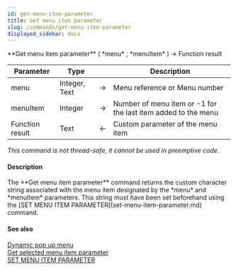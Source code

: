 ```yaml
---
id: get-menu-item-parameter
title: Get menu item parameter
slug: /commands/get-menu-item-parameter
displayed_sidebar: docs
---
```


<!--REF #_command_.Get menu item parameter.Syntax-->**Get menu item parameter** ( *menu* ; *menuItem* ) -> Function result<!-- END REF-->
<!--REF #_command_.Get menu item parameter.Params-->
| Parameter | Type |  | Description |
| --- | --- | --- | --- |
| menu | Integer, Text | &#8594;  | Menu reference or Menu number |
| menuItem | Integer | &#8594;  | Number of menu item or -1 for the last item added to the menu |
| Function result | Text | &#8592; | Custom parameter of the menu item |

<!-- END REF-->

*This command is not thread-safe, it cannot be used in preemptive code.*


#### Description 

<!--REF #_command_.Get menu item parameter.Summary-->The **Get menu item parameter** command returns the custom character string associated with the menu item designated by the *menu* and *menuItem* parameters.<!-- END REF--> This string must have been set beforehand using the [SET MENU ITEM PARAMETER](set-menu-item-parameter.md) command.

#### See also 

[Dynamic pop up menu](dynamic-pop-up-menu.md)  
[Get selected menu item parameter](get-selected-menu-item-parameter.md)  
[SET MENU ITEM PARAMETER](set-menu-item-parameter.md)  